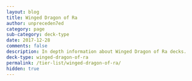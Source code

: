 ```yaml
---
layout: blog
title: Winged Dragon of Ra
author: unpreceden7ed
category: page
sub-category: deck-type
date: 2017-12-28
comments: false
description: In depth information about Winged Dragon of Ra decks.
deck-type: winged-dragon-of-ra
permalink: /tier-list/winged-dragon-of-ra/
hidden: true
---
```









